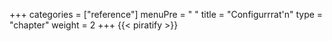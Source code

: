 +++
categories = ["reference"]
menuPre = "<i class='fa-fw fas fa-gears'></i> "
title = "Configurrrat'n"
type = "chapter"
weight = 2
+++
{{< piratify >}}